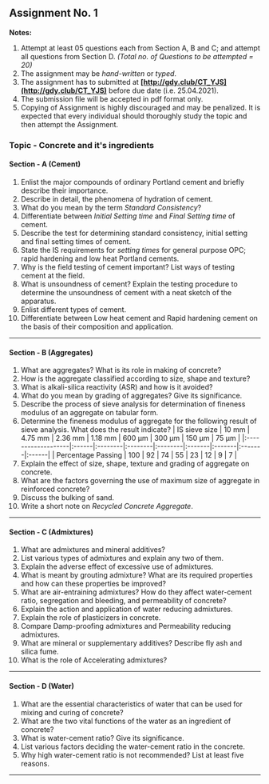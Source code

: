 ## **Assignment No. 1**  


**Notes:**
1. Attempt at least 05 questions each from Section A, B and C; and attempt all questions from Section D. *(Total no. of Questions to be attempted = 20)*
2. The assignment may be *hand-written* or *typed*.
3. The assignment has to submitted at **[http://gdy.club/CT_YJS](http://gdy.club/CT_YJS)** before due date (i.e. 25.04.2021).
4. The submission file will be accepted in pdf format only.
5. Copying of Assignment is highly discouraged and may be penalized. It is expected that every individual should thoroughly study the topic and then attempt the Assignment.


### Topic - Concrete and it's ingredients

#### Section - A (Cement)

1. Enlist the major compounds of ordinary Portland cement and briefly describe their importance.
2. Describe in detail, the phenomena of hydration of cement.
3. What do you mean by the term *Standard Consistency*?
4. Differentiate between *Initial Setting time* and *Final Setting time* of cement.
5. Describe the test for determining standard consistency, initial setting and final setting times of cement.
6. State the IS requirements for *setting times* for general purpose OPC; rapid hardening and low heat Portland cements.
7. Why is the field testing of cement important? List ways of testing cement at the field.
8. What is unsoundness of cement? Explain the testing procedure to determine the unsoundness of cement with a neat sketch of the apparatus.
9. Enlist different types of cement.
10. Differentiate between Low heat cement and Rapid hardening cement on the basis of their composition and application.

----

#### Section - B (Aggregates)

1. What are aggregates? What is its role in making of concrete?
2. How is the aggregate classified according to size, shape and texture?
3. What is alkali-silica reactivity (ASR) and how is it avoided?
4. What do you mean by grading of aggregates? Give its significance.
5. Describe the process of sieve analysis for determination of fineness modulus of an aggregate on tabular form.
6. Determine the fineness modulus of aggregate for the following result of sieve analysis. What does the result indicate?
| IS sieve size      | 10 mm | 4.75 mm | 2.36 mm | 1.18 mm | 600 μm | 300 μm | 150 μm | 75 μm |
|:-------------------|:------|:--------|:--------|:--------|:-------|:-------|:-------|:------|
| Percentage Passing | 100   | 92      | 74      | 55      | 23     | 12     | 9      | 7     |
7.  Explain the effect of size, shape, texture and grading of aggregate on concrete.
8. What are the factors governing the use of maximum size of aggregate in reinforced concrete?
9. Discuss the bulking of sand.
10. Write a short note on *Recycled Concrete Aggregate*.

----

#### Section - C (Admixtures)

1. What are admixtures and mineral additives?
2. List various types of admixtures and explain any two of them.
3. Explain the adverse effect of excessive use of admixtures.
4. What is meant by grouting admixture? What are its required properties and how can these properties be improved?
5. What are air-entraining admixtures? How do they affect water-cement ratio, segregation and bleeding, and permeability of concrete?
6. Explain the action and application of water reducing admixtures.
7. Explain the role of plasticizers in concrete.
8. Compare Damp-proofing admixtures and Permeability reducing admixtures.
9. What are mineral or supplementary additives? Describe fly ash and silica fume.
10. What is the role of Accelerating admixtures?

----

#### Section - D (Water)

1. What are the essential characteristics of water that can be used for mixing and curing of concrete?
2. What are the two vital functions of the water as an ingredient of concrete?
3. What is water-cement ratio? Give its significance.
4. List various factors deciding the water-cement ratio in the concrete.  
5. Why high water-cement ratio is not recommended? List at least five reasons.

----
